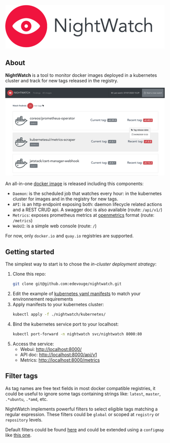 ![NightWatch](https://raw.githubusercontent.com/edevouge/nightwatch/master/docs/img/nightwatch_logo_title.png)


## About

**NightWatch** is a tool to monitor docker images deployed in a kubernetes cluster and track for new tags released in the registry.

![WebUi screenshot](https://raw.githubusercontent.com/edevouge/nightwatch/master/docs/img/nightwatch_webui.png)


An all-in-one [docker image](https://hub.docker.com/r/edevouge/nightwatch) is released including this components:
- `Daemon`: is the scheduled job that watches every hour: in the kubernetes cluster for images and in the registry for new tags.
- `API`: is an http endpoint exposing both: daemon lifecycle related actions and a REST CRUD api. A swagger doc is also available (route: `/api/v1/`)
- `Metrics`: exposes prometheus metrics at [openmetrics](https://openmetrics.io/) format (route: `/metrics`)
- `WebUI`: is a simple web console (route: `/`)

For now, only `docker.io` and `quay.io` registries are supported.


## Getting started

The simplest way to start is to chose the *in-cluster deployment strategy*:

1. Clone this repo:
    ```bash
    git clone git@github.com:edevouge/nightwatch.git
    ```
2. Edit the example of [kubernetes yaml manifests](./kubernetes) to match your environnement requirements
3. Apply manifests to your kubernetes cluster:
    ```bash
    kubectl apply -f ./nightwatch/kubernetes/
    ```
4. Bind the kubernetes service port to your localhost:
    ```bash
    kubectl port-forward -n nightwatch svc/nightwatch 8000:80
    ```
5. Access the service:
    - Webui: [http://localhost:8000/](http://localhost:8000/)
    - API doc: [http://localhost:8000/api/v1](http://localhost:8000/api/v1/)
    - Metrics: [http://localhost:8000/metrics](http://localhost:8000/metrics)


## Filter tags

As tag names are free text fields in most docker compatible registries, it could be useful to ignore some tags containing strings like: `latest`, `master`, `.*ubuntu`, `.*amd`, etc.

NightWatch implements powerful filters to select eligible tags matching a regular expression. These filters could be `global` or scoped at `registry` or `repository` levels.

Default filters could be found [here](./conf/tag-filters.json) and could be extended using a `configmap` like [this one](./kubernetes/configmap.yaml).

